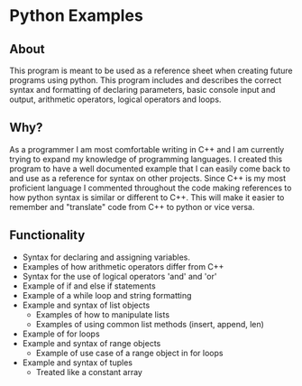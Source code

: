 # Python Examples
## About
This program is meant to be used as a reference sheet when creating future programs using python. This program includes and describes the correct syntax and formatting of declaring parameters, basic console input and output, arithmetic operators, logical operators and loops.

## Why?
As a programmer I am most comfortable writing in C++ and I am currently trying to expand my knowledge of programming languages. I created this program to have a well documented example that I can easily come back to and use as a reference for syntax on other projects. Since C++ is my most proficient language I commented throughout the code making references to how python syntax is similar or different to C++. This will make it easier to remember and "translate" code from C++ to python or vice versa.

## Functionality
- Syntax for declaring and assigning variables.
- Examples of how arithmetic operators differ from C++
- Syntax for the use of logical operators 'and' and 'or'
- Example of if and else if statements
- Example of a while loop and string formatting
- Example and syntax of list objects
  - Examples of how to manipulate lists
  - Examples of using common list methods (insert, append, len)
- Example of for loops
- Example and syntax of range objects
  - Example of use case of a range object in for loops
- Example and syntax of tuples
  - Treated like a constant array


